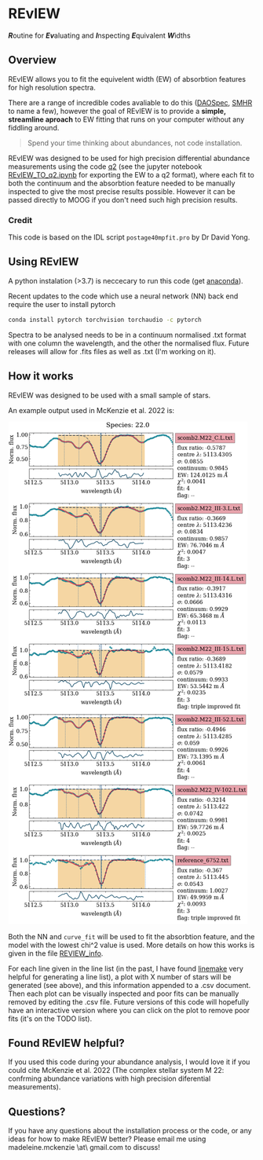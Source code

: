 # REvIEW
***R***outine for
***Ev***aluating and 
***I***nspecting
***E***quivalent
***W***idths

## Overview
REvIEW allows you to fit the equivelent width (EW) of absorbtion features for high resolution spectra.

There are a range of incredible codes avaliable to do this ([DAOSpec](https://www.cadc-ccda.hia-iha.nrc-cnrc.gc.ca/en/community/STETSON/daospec/), [SMHR](https://github.com/andycasey/smhr) to name a few), however the goal of REvIEW is to provide a **simple, streamline aproach** to EW fitting that runs on your computer without any fiddling around. 


>Spend your time thinking about abundances, not code installation.


REvIEW was designed to be used for high precision differential abundance measurements using the code [q2](https://github.com/astroChasqui/q2) (see the jupyter notebook [REvIEW_TO_q2.ipynb](REvIEW_TO_q2.ipynb) for exporting the EW to a q2 format), where each fit to both the continuum and the absorbtion feature needed to be manually inspected to give the most precise results possible. However it can be passed directly to MOOG if you don't need such high precision results. 

### Credit

This code is based on the IDL script `postage40mpfit.pro` by Dr David Yong.

## Using REvIEW

A python instalation (>3.7) is neccecary to run this code (get [anaconda](https://www.anaconda.com/)). 

Recent updates to the code which use a neural network (NN) back end require the user to install pytorch

```bash
conda install pytorch torchvision torchaudio -c pytorch
``` 

Spectra to be analysed needs to be in a continuum normalised .txt format with one column the wavelength, and the other the normalised flux. Future releases will allow for .fits files as well as .txt (I'm working on it).

## How it works

REvIEW was designed to be used with a small sample of stars.

An example output used in McKenzie et al. 2022 is:

![](Images/review_example.png)

Both the NN and `curve_fit` will be used to fit the absorbtion feature, and the model with the lowest chi^2 value is used. More details on how this works is given in the file [REVIEW_info](REVIEW_info.md).

For each line given in the line list (in the past, I have found [linemake](https://github.com/vmplacco/linemake) very helpful for generating a line list), a plot with X number of stars will be generated (see above), and this information appended to a .csv document. Then each plot can be visually inspected and poor fits can be manually removed by editing the .csv file. Future versions of this code will hopefully have an interactive version where you can click on the plot to remove poor fits (it's on the TODO list).


## Found REvIEW helpful?

If you used this code during your abundance analysis, I would love it if you could cite McKenzie et al. 2022 (The complex stellar system M 22: confrming abundance variations with high precision diferential measurements).

## Questions?
If you have any questions about the installation process or the code, or any ideas for how to make REvIEW better? Please email me using madeleine.mckenzie \at\ gmail.com to discuss!
